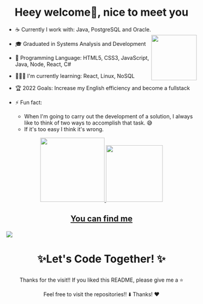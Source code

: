 <h1 align="center">Heey welcome👋, nice to meet you</h1>


- ☕ Currently I work with: Java, PostgreSQL and Oracle.<img align ="right" height="120em" src="https://c.tenor.com/GfSX-u7VGM4AAAAd/coding.gif"/>
- 🎓 Graduated in Systems Analysis and Development
- 🚀 Programming Language: HTML5, CSS3, JavaScript, Java, Node, React, C#
- 👨🏻‍💻 I'm currently learning: React, Linux, NoSQL
- 🏆️ 2022 Goals: Increase my English efficiency and become a fullstack
- ⚡ Fun fact:

    - When I'm going to carry out the development of a solution, I always like to think of two ways to accomplish that task. 😅
    - If it's too easy I think it's wrong.





<div align="center">
<a href="https://github.com/ohenriques">
<img height="170em" src="https://github-readme-stats.vercel.app/api/top-langs/?username=ohenriques&layout=compact&langs_count=7&theme=chartreuse-dark"/>
<img height="150em" src="https://github-readme-stats.vercel.app/api?username=ohenriques&show_icons=true&theme=chartreuse-dark&include_all_commits=true&count_private=true"/>
</div>

## <p align="center">You can find me
<a src="https://twitter.com/opaulohsouza"><img src="https://img.shields.io/badge/Twitter-1DA1F2?style=for-the-badge&logo=twitter&logoColor=white"></a>

# <p align="center"> ✨Let's Code Together! ✨
<p align="center"> Thanks for the visit!! If you liked this README, please give me a ⭐️

<p align="center"> Feel free to visit the repositories!! ⬇️ Thanks! ❤️

